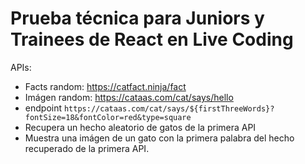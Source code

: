 # Prueba técnica para Juniors y Trainees de React en Live Coding

APIs:

- Facts random: https://catfact.ninja/fact
- Imágen random: https://cataas.com/cat/says/hello
- endpoint `https://cataas.com/cat/says/${firstThreeWords}?fontSize=18&fontColor=red&type=square`
- Recupera un hecho aleatorio de gatos de la primera API
- Muestra una imágen de un gato con la primera palabra del hecho recuperado de la primera API.
